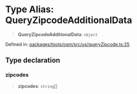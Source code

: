# Type Alias: QueryZipcodeAdditionalData

> **QueryZipcodeAdditionalData**: `object`

Defined in: [packages/tools/osm/src/us/queryZipcode.ts:25](https://github.com/GeoDaCenter/openassistant/blob/28e38a23cf528ccfe10391135d12fba8d3e385da/packages/tools/osm/src/us/queryZipcode.ts#L25)

## Type declaration

### zipcodes

> **zipcodes**: `string`[]
